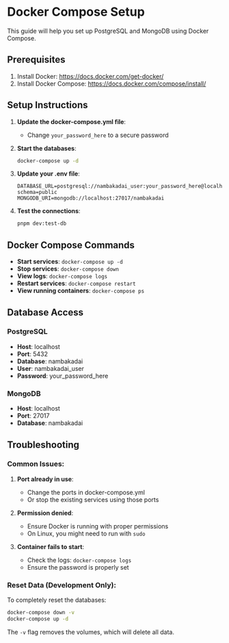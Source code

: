 # Docker Compose Setup

This guide will help you set up PostgreSQL and MongoDB using Docker Compose.

## Prerequisites

1. Install Docker: https://docs.docker.com/get-docker/
2. Install Docker Compose: https://docs.docker.com/compose/install/

## Setup Instructions

1. **Update the docker-compose.yml file**:
   - Change `your_password_here` to a secure password

2. **Start the databases**:
   ```bash
   docker-compose up -d
   ```

3. **Update your .env file**:
   ```env
   DATABASE_URL=postgresql://nambakadai_user:your_password_here@localhost:5432/nambakadai?schema=public
   MONGODB_URI=mongodb://localhost:27017/nambakadai
   ```

4. **Test the connections**:
   ```bash
   pnpm dev:test-db
   ```

## Docker Compose Commands

- **Start services**: `docker-compose up -d`
- **Stop services**: `docker-compose down`
- **View logs**: `docker-compose logs`
- **Restart services**: `docker-compose restart`
- **View running containers**: `docker-compose ps`

## Database Access

### PostgreSQL
- **Host**: localhost
- **Port**: 5432
- **Database**: nambakadai
- **User**: nambakadai_user
- **Password**: your_password_here

### MongoDB
- **Host**: localhost
- **Port**: 27017
- **Database**: nambakadai

## Troubleshooting

### Common Issues:

1. **Port already in use**:
   - Change the ports in docker-compose.yml
   - Or stop the existing services using those ports

2. **Permission denied**:
   - Ensure Docker is running with proper permissions
   - On Linux, you might need to run with `sudo`

3. **Container fails to start**:
   - Check the logs: `docker-compose logs`
   - Ensure the password is properly set

### Reset Data (Development Only):

To completely reset the databases:
```bash
docker-compose down -v
docker-compose up -d
```

The `-v` flag removes the volumes, which will delete all data.